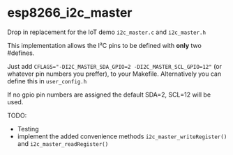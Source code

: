 # esp8266_i2c_master

Drop in replacement for the IoT demo ```i2c_master.c``` and ```i2c_master.h```


This implementation allows the I²C pins to be defined with **only** two #defines.

Just add ```CFLAGS="-DI2C_MASTER_SDA_GPIO=2 -DI2C_MASTER_SCL_GPIO=12"``` (or whatever pin numbers you preffer), to your Makefile. Alternatively you can define this in ```user_config.h```

If no gpio pin numbers are assigned the default SDA=2, SCL=12 will be used.

TODO:
* Testing
* implement the added convenience methods ```i2c_master_writeRegister()``` and ```i2c_master_readRegister()```
